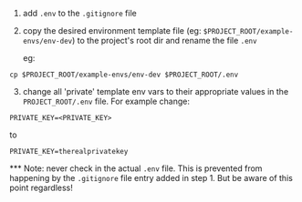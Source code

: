 
1. add `.env` to the `.gitignore` file
2. copy the desired environment template file (eg: `$PROJECT_ROOT/example-envs/env-dev`) to the project's root dir and rename the file `.env`

    eg:
```
cp $PROJECT_ROOT/example-envs/env-dev $PROJECT_ROOT/.env
```
3. change all 'private' template env vars to their appropriate values in the `PROJECT_ROOT/.env` file. For example change:
```
PRIVATE_KEY=<PRIVATE_KEY>
```
to
```
PRIVATE_KEY=therealprivatekey
```
*** Note: never check in the actual `.env` file. This is prevented from happening by the `.gitignore` file entry added in step 1. But be aware of this point regardless!
